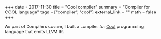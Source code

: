 +++
date = 2017-11-30
title = "Cool compiler"
summary = "Compiler for COOL language"
tags = ["compiler", "cool"]
external_link = ""
math = false
+++

As part of Compilers course, I built a compiler for
[Cool](https://en.wikipedia.org/wiki/Cool_%28programming_language%29)
programming language that emits LLVM IR.

